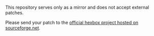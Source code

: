 This repository serves only as a mirror and does not accept external patches.

Please send your patch to the [official hexbox project hosted on sourceforge.net](http://sourceforge.net/projects/hexbox/). 

